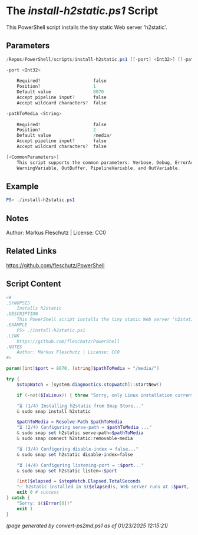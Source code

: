The *install-h2static.ps1* Script
===========================

This PowerShell script installs the tiny static Web server 'h2static'.

Parameters
----------
```powershell
/Repos/PowerShell/scripts/install-h2static.ps1 [[-port] <Int32>] [[-pathToMedia] <String>] [<CommonParameters>]

-port <Int32>
    
    Required?                    false
    Position?                    1
    Default value                8070
    Accept pipeline input?       false
    Accept wildcard characters?  false

-pathToMedia <String>
    
    Required?                    false
    Position?                    2
    Default value                /media/
    Accept pipeline input?       false
    Accept wildcard characters?  false

[<CommonParameters>]
    This script supports the common parameters: Verbose, Debug, ErrorAction, ErrorVariable, WarningAction, 
    WarningVariable, OutBuffer, PipelineVariable, and OutVariable.
```

Example
-------
```powershell
PS> ./install-h2static.ps1

```

Notes
-----
Author: Markus Fleschutz | License: CC0

Related Links
-------------
https://github.com/fleschutz/PowerShell

Script Content
--------------
```powershell
<#
.SYNOPSIS
	Installs h2static
.DESCRIPTION
	This PowerShell script installs the tiny static Web server 'h2static'.
.EXAMPLE
	PS> ./install-h2static.ps1
.LINK
	https://github.com/fleschutz/PowerShell
.NOTES
	Author: Markus Fleschutz | License: CC0
#>

param([int]$port = 8070, [string]$pathToMedia = "/media/")

try {
	$stopWatch = [system.diagnostics.stopwatch]::startNew()

	if (-not($IsLinux)) { throw "Sorry, only Linux installation currently supported" }

	"⏳ (1/4) Installing h2static from Snap Store..."
	& sudo snap install h2static

	$pathToMedia = Resolve-Path $pathToMedia
	"⏳ (2/4) Configuring serve-path = $pathToMedia ..."
	& sudo snap set h2static serve-path=$pathToMedia
	& sudo snap connect h2static:removable-media

	"⏳ (3/4) Configuring disable-index = false..."
	& sudo snap set h2static disable-index=false

	"⏳ (4/4) Configuring listening-port = :$port..."
	& sudo snap set h2static listen=:$port

	[int]$elapsed = $stopWatch.Elapsed.TotalSeconds
	"✅ h2static installed in $($elapsed)s, Web server runs at :$port, execute 'snap info h2static' for details."
	exit 0 # success
} catch {
	"Sorry: $($Error[0])"
	exit 1
}
```

*(page generated by convert-ps2md.ps1 as of 01/23/2025 12:15:21)*
